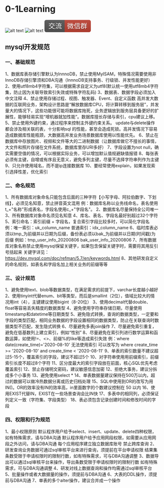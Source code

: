 # 0-1Learning

![alt text](../static/common/svg/luoxiaosheng.svg "公众号")
![alt text](../static/common/svg/luoxiaosheng_learning.svg "学习")
![alt text](../static/common/svg/luoxiaosheng_wechat.svg "微信")


## mysql开发规范

### 一、基础规范
1、数据库表存储引擎默认为InnnoDB，禁止使用MyISAM，特殊情况需要使用非InnoDB存储引擎须和DBA沟通（InnnoDB支持事务、行级锁、并发性能更好）
2、使用utf8mb4字符集，可以根据需求自定义为utf8(默认统一使用utf8mb4字符集，防止因为关联导致索引失效或特殊字符乱码)
3、数据表、数据字段必须加入中文注释
4、禁止使用存储过程、视图、触发器、Event、自定义函数
高并发大数据的互联网业务，架构设计思路是“解放数据库CPU，将计算转移到服务层”，并发量大的情况下，这些功能很可能将数据库拖死，业务逻辑放到服务层具备更好的扩展性，能够轻易实现“增机器就加性能”。数据库擅长存储与索引，cpu建议上移。
5、禁止使用外键约束，通过程序来控制主外键约束关系。
update与delete操作都会涉及相关联的表，十分影响sql 的性能，甚至会造成死锁。高并发情况下容易造成数据库性能瓶颈，大数据高并发业务场景数据库使用以性能优先。
6、禁止在数据库中存放图片、视频和文件等大的二进制数据（让数据库做它不擅长的事情，大文件和照片存储在文件系统，数据库里存URI多好）
7、字段设置为not null，确实需要空值的情况，可以根据实际业务，可以增加默认值规避缺值报错
8、每张表必须有主键，自增或有序且无意义，避免多列主键，尽量不选择字符串列作为主键
9、只允许使用域名，而不是ip连接数据库
10、要经常使用explain，如果发现索引选择性差，优化索引


### 二、命名规范
1、所有数据库对象命名只能包含后面的三种字符【小写字母、阿拉伯数字、下划线】，必须见名知意，禁止拼音英文混用
例：数据库名称以业务线命名，表名使用t_+"名称"形成表名，字段名使用c_+"字段名"。
2、数据库名尽量保持全公司唯一
3、所有数据库对象命名须见名知意
4、库名、表名、字段名最好别超过32个字符
5、索引命名：索引前缀 + 字段名，复合索引字段比较多时，可以简化字段名
例：唯一索引：uk_column_name  普通索引：idx_column_name
6、临时库表必须以tmp_为前缀并以日期为后缀，备份表必须以bak_为前缀并以日期(时间戳)为后缀
例如：tmp_user_info_20200806    bak_user_info_20200806
7、所有数据库对象名称禁止使用mysql保留关键字，如果包含保留关键字时，需要将其用反引号括起来
关键字详见：https://dev.mysql.com/doc/refman/5.7/en/keywords.html
8、其他研发自定义的命名规则，如表名和字段名加上相关业务的前缀等等

### 三、设计规范
1、避免使用text、blob等数据类型，在满足需求的前提下，varchar长度越小越好
2、使用tinyint代替enum、bit等类型，而后是smallint（2位），值域比较大的情况用int（4），主键建议使用bigint（8-20位）
3、使用decimal代替double、float等容易丢失精度的数据类型
4、避免使用字符串存储日期，尽量使用timestamp和datetime等日期类型
5、避免隐式转换，查询的数据类型，一定要和字段的类型匹配，相同业务数据的字段设置相同的数据类型，防止在关联查询时数据类型不匹配，发生隐式转换
6、尽量避免多表join操作
7、尽量避免索引重复，避免在低基数列上建立索引，例如“性别”
8、尽量避免在索引列进行数学运算和函数运算，如使用!=、<>、前缀%的like等造成索引失效
例：where date(create_time)='2020-08-10'  无法使用索引
可以改写为 where create_time >= '2020-08-10' and create_time < '2020-08-11'
9、单表的索引数量不建议超过5-15个，覆盖索引的字段，建议不超过5个
10、对字符串使⽤用前缀索引，前缀索引长度不超过8个字符
11、区分度最大的索引字段放在前面，核⼼SQL优先考虑覆盖索引
12、禁止存储明文密码，建议敏感信息加密
12、拒绝大事务，建议分拆成多个小事务
13、避免使用select *
14、单表数据量建议保持在500万以内，超过的数据可以做冷热数据分离或历史归档处理
15、SQL中使用到OR的改写为用IN()。OR的效率没有IN的效率高，in里面数字的个数建议控制在 50 以内
16、使用EXIST代替IN，EXIST在一些场景查询会比IN快
17、多表中的相同列，必须保证列定义一致（字符集、字段类型）
18、表必须包含记录创建时间和修改时间的字段

### 四、权限和行为规范
1、最小权限原则
默认程序用户给予select、insert、update、delete四种权限，如有特殊需求，请与DBA沟通
默认程序用户给予应用网段权限，如需要从应用网段之外访问，请与DBA沟通
每个应用程序建立独立数据库账号
禁止跨库查询
2、研发查询业务数据可通过sql审核平台来进行查询，须提前在平台申请权限
结果集条数受限于申请权限时的限制行数，如有特殊需求，可与DBA沟通调整
3、数据导出可以通过sql审核平台来操作，导出条数受限于申请权限时的限制行数
如有特殊需求，可与DBA沟通调整
4、研发对线上数据查询和操作均需通过sql审核平台
5、批量操作或者大数据量的操作，须提前与DBA沟通
6、大表的DDL操作，须提前与DBA沟通
7、单表的多个alter操作，建议合并成一个操作
